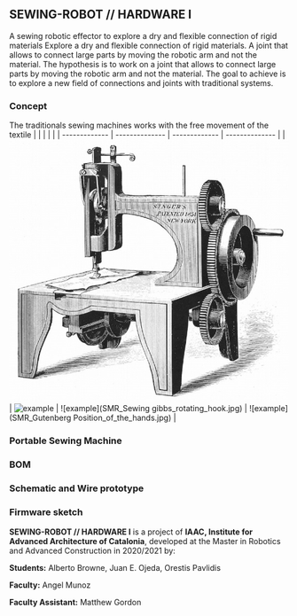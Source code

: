 ## **SEWING-ROBOT // HARDWARE I**
A sewing robotic effector to explore a dry and flexible connection of rigid materials
Explore a dry and flexible connection of rigid materials. A joint that allows to connect large parts by moving the robotic arm and not the material.
The hypothesis is to work on a joint that allows to connect large parts by moving the robotic arm and not the material. The goal to achieve is to explore a new field of connections and joints with traditional systems.

### **Concept**
The traditionals sewing machines works with the free movement of the textile
|               |                |               |                |
| ------------- | -------------- | ------------- | -------------- |
| ![example](doc/SMR_Sewing_singer_1st_patent.jpeg) | ![example](SMR_Sewing_US3745950-drawings-page-2b.png) |  ![example](SMR_Sewing gibbs_rotating_hook.jpg) | ![example](SMR_Gutenberg Position_of_the_hands.jpg) |

### **Portable Sewing Machine**

### **BOM**

### **Schematic and Wire prototype**

### **Firmware sketch**


**SEWING-ROBOT // HARDWARE I** is a project of **IAAC, Institute for Advanced Architecture of Catalonia**, developed at the Master in Robotics and Advanced Construction in 2020/2021 by:

**Students:** Alberto Browne, Juan E. Ojeda, Orestis Pavlidis

**Faculty:** Angel Munoz

**Faculty Assistant:** Matthew Gordon
